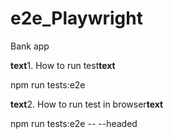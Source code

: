 # e2e_Playwright
Bank app

**text**1. How to run test**text**

npm run tests:e2e

**text**2. How to run test in browser**text**

npm run tests:e2e -- --headed
